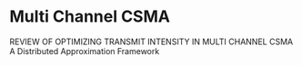 # Multi Channel CSMA 
 REVIEW OF OPTIMIZING TRANSMIT INTENSITY IN MULTI CHANNEL CSMA A Distributed Approximation Framework

